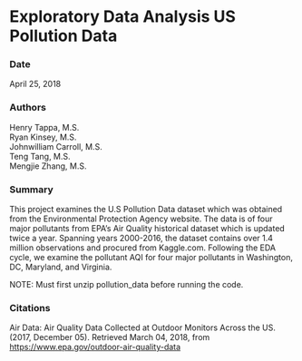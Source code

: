 # Exploratory Data Analysis US Pollution Data

### Date
April 25, 2018

### Authors
Henry Tappa, M.S.  
Ryan Kinsey, M.S.  
Johnwilliam Carroll, M.S.  
Teng Tang, M.S.  
Mengjie Zhang, M.S.  

### Summary
This project examines the U.S Pollution Data dataset which was obtained from the Environmental Protection Agency website. The data is of four major pollutants from EPA’s Air Quality historical dataset which is updated twice a year. Spanning years 2000-2016, the dataset contains over 1.4 million observations and procured from Kaggle.com. Following the EDA cycle, we examine the pollutant AQI for four major pollutants in Washington, DC, Maryland, and Virginia.

NOTE: Must first unzip pollution_data before running the code.

### Citations
Air Data: Air Quality Data Collected at Outdoor Monitors Across the US. (2017, December 05). Retrieved March 04, 2018, from https://www.epa.gov/outdoor-air-quality-data
